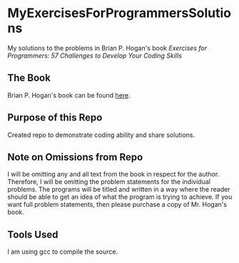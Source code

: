 # MyExercisesForProgrammersSolutions
My solutions to the problems in Brian P. Hogan's book *Exercises for Programmers: 57 Challenges to Develop Your Coding Skills*

## The Book
Brian P. Hogan's book can be found [here](https://pragprog.com/book/bhwb/exercises-for-programmers "Mr. Hogan's Book").

## Purpose of this Repo
Created repo to demonstrate coding ability and share solutions.

## Note on Omissions from Repo
I will be omitting any and all text from the book in respect for the author. Therefore, I will be omitting the problem statements for the individual problems. The programs will be titled and written in a way where the reader should be able to get an idea of what the program is trying to achieve. If you want full problem statements, then please purchase a copy of Mr. Hogan's book.

## Tools Used
I am using gcc to compile the source.
